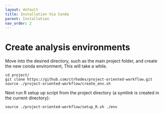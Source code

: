 ```yaml
---
layout: default
title: Installation Via Conda
parent: Installation
nav_order: 2
---
```



# Create analysis environments

Move into the desired directory, such as the main project folder, and create the new conda environment, This will take a while.

```
cd project/
git clone https://github.com/ctrhodes/project-oriented-workflow.git
source ./project-oriented-workflow/create_env.sh
```

Next run R setup up script from the project directory (a symlink is created in the current directory):

```
source ./project-oriented-workflow/setup_R.sh ./env
```
